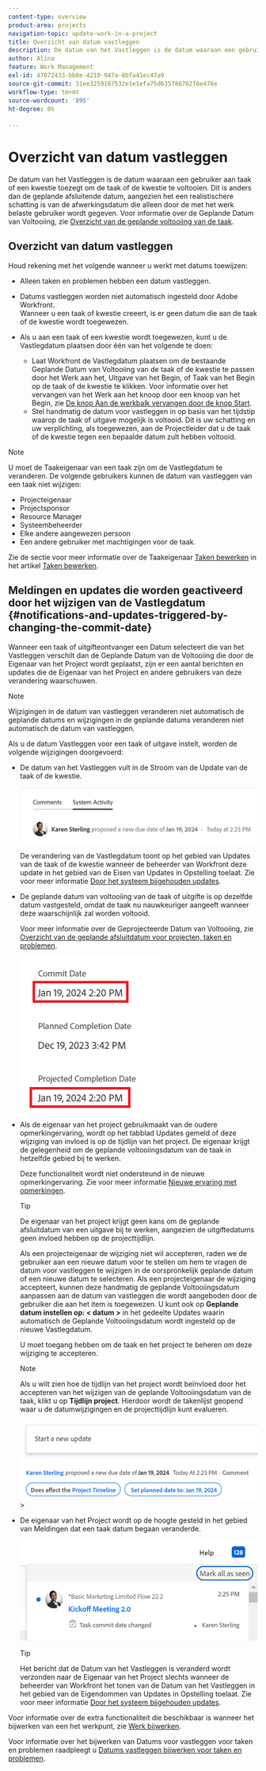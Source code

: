 ```yaml
---
content-type: overview
product-area: projects
navigation-topic: update-work-in-a-project
title: Overzicht van datum vastleggen
description: De datum van het Vastleggen is de datum waaraan een gebruiker aan taak of een kwestie toezegt om de taak of de kwestie te voltooien. Dit is anders dan de geplande afsluitende datum, aangezien het een realistischere schatting is van de afwerkingsdatum die alleen door de met het werk belaste gebruiker wordt gegeven. Voor informatie over de Geplande Datum van de Voltooiing, zie Overzicht van de taak Geplande Datum van de Voltooiing.
author: Alina
feature: Work Management
exl-id: 47072433-bb8e-4210-947a-8bfa41ec47a9
source-git-commit: 31ee3259167532e1e1efa75d635786762f6e476e
workflow-type: tm+mt
source-wordcount: '895'
ht-degree: 0%

---
```


# Overzicht van datum vastleggen

De datum van het Vastleggen is de datum waaraan een gebruiker aan taak of een kwestie toezegt om de taak of de kwestie te voltooien. Dit is anders dan de geplande afsluitende datum, aangezien het een realistischere schatting is van de afwerkingsdatum die alleen door de met het werk belaste gebruiker wordt gegeven. Voor informatie over de Geplande Datum van Voltooiing, zie [Overzicht van de geplande voltooiing van de taak](../../../manage-work/tasks/task-information/task-planned-completion-date.md).

## Overzicht van datum vastleggen

Houd rekening met het volgende wanneer u werkt met datums toewijzen:

* Alleen taken en problemen hebben een datum vastleggen.
* Datums vastleggen worden niet automatisch ingesteld door Adobe Workfront.\
  Wanneer u een taak of kwestie creeert, is er geen datum die aan de taak of de kwestie wordt toegewezen.
* Als u aan een taak of een kwestie wordt toegewezen, kunt u de Vastlegdatum plaatsen door één van het volgende te doen:

   * Laat Workfront de Vastlegdatum plaatsen om de bestaande Geplande Datum van Voltooiing van de taak of de kwestie te passen door het Werk aan het, Uitgave van het Begin, of Taak van het Begin op de taak of de kwestie te klikken. Voor informatie over het vervangen van het Werk aan het knoop door een knoop van het Begin, zie  [De knop Aan de werkbalk vervangen door de knop Start](../../../people-teams-and-groups/create-and-manage-teams/work-on-it-button-to-start-button.md).
   * Stel handmatig de datum voor vastleggen in op basis van het tijdstip waarop de taak of uitgave mogelijk is voltooid. Dit is uw schatting en uw verplichting, als toegewezen, aan de Projectleider dat u de taak of de kwestie tegen een bepaalde datum zult hebben voltooid.

>[!NOTE]
>
>U moet de Taakeigenaar van een taak zijn om de Vastlegdatum te veranderen. De volgende gebruikers kunnen de datum van vastleggen van een taak niet wijzigen:
>
>* Projecteigenaar
>* Projectsponsor
>* Resource Manager
>* Systeembeheerder
>* Elke andere aangewezen persoon
>* Een andere gebruiker met machtigingen voor de taak.
>
>Zie de sectie voor meer informatie over de Taakeigenaar [Taken bewerken](../../../manage-work/tasks/manage-tasks/edit-tasks.md#assignments) in het artikel [Taken bewerken](../../../manage-work/tasks/manage-tasks/edit-tasks.md).

## Meldingen en updates die worden geactiveerd door het wijzigen van de Vastlegdatum {#notifications-and-updates-triggered-by-changing-the-commit-date}

Wanneer een taak of uitgifteontvanger een Datum selecteert die van het Vastleggen verschilt dan de Geplande Datum van de Voltooiing die door de Eigenaar van het Project wordt geplaatst, zijn er een aantal berichten en updates die de Eigenaar van het Project en andere gebruikers van deze verandering waarschuwen.

>[!NOTE]
>
>Wijzigingen in de datum van vastleggen veranderen niet automatisch de geplande datums en wijzigingen in de geplande datums veranderen niet automatisch de datum van vastleggen.

Als u de datum Vastleggen voor een taak of uitgave instelt, worden de volgende wijzigingen doorgevoerd:

* De datum van het Vastleggen vult in de Stroom van de Update van de taak of de kwestie.

  ![](assets/update-stream-confirmation-that-commit-date-changed-nwe-350x73.png)

  De verandering van de Vastlegdatum toont op het gebied van Updates van de taak of de kwestie wanneer de beheerder van Workfront deze update in het gebied van de Eisen van Updates in Opstelling toelaat. Zie voor meer informatie [Door het systeem bijgehouden updates](../../../administration-and-setup/set-up-workfront/system-tracked-update-feeds/system-tracked-update-feeds.md).

* De geplande datum van voltooiing van de taak of uitgifte is op dezelfde datum vastgesteld, omdat de taak nu nauwkeuriger aangeeft wanneer deze waarschijnlijk zal worden voltooid.

  Voor meer informatie over de Geprojecteerde Datum van Voltooiing, zie [Overzicht van de geplande afsluitdatum voor projecten, taken en problemen](../../../manage-work/projects/planning-a-project/project-projected-completion-date.md).

  ![](assets/task-projected-completion-date-in-details-highlighted-nwe-350x230.png)

* Als de eigenaar van het project gebruikmaakt van de oudere opmerkingervaring, wordt op het tabblad Updates gemeld of deze wijziging van invloed is op de tijdlijn van het project. De eigenaar krijgt de gelegenheid om de geplande voltooiingsdatum van de taak in hetzelfde gebied bij te werken.

  Deze functionaliteit wordt niet ondersteund in de nieuwe opmerkingervaring. Zie voor meer informatie [Nieuwe ervaring met opmerkingen](/help/quicksilver/product-announcements/betas/new-commenting-experience-beta/unified-commenting-experience.md).

  >[!TIP]
  >
  >  De eigenaar van het project krijgt geen kans om de geplande afsluitdatum van een uitgave bij te werken, aangezien de uitgiftedatums geen invloed hebben op de projecttijdlijn.

  Als een projecteigenaar de wijziging niet wil accepteren, raden we de gebruiker aan een nieuwe datum voor te stellen om hem te vragen de datum voor vastleggen te wijzigen in de oorspronkelijk geplande datum of een nieuwe datum te selecteren. Als een projecteigenaar de wijziging accepteert, kunnen deze handmatig de geplande Voltooiingsdatum aanpassen aan de datum van vastleggen die wordt aangeboden door de gebruiker die aan het item is toegewezen. U kunt ook op **Geplande datum instellen op: &lt; datum >** in het gedeelte Updates waarin automatisch de Geplande Voltooiingsdatum wordt ingesteld op de nieuwe Vastlegdatum.

  U moet toegang hebben om de taak en het project te beheren om deze wijziging te accepteren.

  >[!NOTE]
  >
  >Als u wilt zien hoe de tijdlijn van het project wordt beïnvloed door het accepteren van het wijzigen van de geplande Voltooiingsdatum van de taak, klikt u op **Tijdlijn project**. Hierdoor wordt de takenlijst geopend waar u de datumwijzigingen en de projecttijdlijn kunt evalueren.
  >
  >
  >![](assets/project-owner-notification-update-stream-that-commit-date-affects-project-timeline-highlighted-nwe-350x139.png)  >
  >

* De eigenaar van het Project wordt op de hoogte gesteld in het gebied van Meldingen dat een taak datum begaan veranderde.

  ![](assets/in-product-notification-commit-date-changed-nwe-350x149.png)

  <!--
  <p data-mc-conditions="QuicksilverOrClassic.Draft mode">(NOTE: the tip below is actually wrong and the updates feeds should not control this setting, but at this time it does, according to this issue in Hub: https://hub.workfront.com/issue/61e1aa5e0002a186fdd0a73a10db0fc3/updates?email-source=comm</p>
  -->

  >[!TIP]
  >
  >Het bericht dat de Datum van het Vastleggen is veranderd wordt verzonden naar de Eigenaar van het Project slechts wanneer de beheerder van Workfront het tonen van de Datum van het Vastleggen in het gebied van de Eigendommen van Updates in Opstelling toelaat. Zie voor meer informatie [Door het systeem bijgehouden updates](../../../administration-and-setup/set-up-workfront/system-tracked-update-feeds/system-tracked-update-feeds.md).



Voor informatie over de extra functionaliteit die beschikbaar is wanneer het bijwerken van een het werkpunt, zie  [Werk bijwerken](../../../workfront-basics/updating-work-items-and-viewing-updates/update-work.md).

Voor informatie over het bijwerken van Datums voor vastleggen voor taken en problemen raadpleegt u [Datums vastleggen bijwerken voor taken en problemen](../../../manage-work/projects/updating-work-in-a-project/update-commit-date-on-tasks-and-issues.md).

<!--
<div data-mc-conditions="QuicksilverOrClassic.Draft mode">
<h2>Update Commit Dates on tasks and issues</h2>
<p>(NOTE: moved to its own article) </p>
<p>Updating the Commit Date is identical for tasks and issues.</p>
<ol>
<li value="1"> <p>Go to a task or issue that you are assigned to as the <strong>Task Owner</strong>.</p> <p>For more information about finding out who the Task Owner for an issue or task is, see the section <a href="../../../manage-work/tasks/manage-tasks/edit-tasks.md#assignments" class="MCXref xref">Edit tasks</a> in the article <a href="../../../manage-work/tasks/manage-tasks/edit-tasks.md" class="MCXref xref">Edit tasks</a>.</p> </li>
<li value="2"> <p>Click Work on it in the task or issue header</p> <p>Or</p> <p>Click <strong>Start Task</strong> or <strong>Start Issue</strong> if the Work on it button has been customized in your environment to indicate that you are now working on the work item. </p> <p>At this time, the Commit Date and the Planned Completion Date of the task or issue are the same.</p> </li>
<li value="3"> <p data-mc-conditions="QuicksilverOrClassic.Quicksilver">(Optional) If you clicked Start Task or Start Issue, click <strong>Undo</strong> in the lower-left corner of the screen. The Commit Date is removed. </p> <p>For information about replacing the Work On It button with a Start button, see <span href="../../../people-teams-and-groups/create-and-manage-teams/work-on-it-button-to-start-button.md"><a href="../../../people-teams-and-groups/create-and-manage-teams/work-on-it-button-to-start-button.md" class="MCXref xref">Replace the Work On It button with a Start button</a></span>.</p> <note type="tip">
The option to undo your selection to start your work is not available when you click
<span style="font-weight: bold;" data-mc-conditions="QuicksilverOrClassic.Quicksilver">Work on it</span>.
</note> </li>
<li value="4"> <p> Expand the <strong>This will be done by</strong> date picker, and select a new Commit Date.</p>
<div>
<div data-mc-conditions="QuicksilverOrClassic.Quicksilver">
<p>Click <strong>Updates</strong> in the left panel, then click the <strong>Start a new update</strong>><strong>Commit Date</strong></p>
<p>Or</p>
<p>Click <strong>Task Details</strong> or <strong>Issue Details</strong> in the left panel, then double click <strong>Commit Date</strong> and select a new date from calendar. </p>
</div>
<p>The Commit Date and the Planned Completion date are no longer the same.</p>
<p>Instead, the Commit Date and the Projected Completion Date of the task or issue become the same.</p>
<p>The changes are saved automatically.</p>
<p>The Project Owner is notified that you have suggested a new Commit Date for the task or issue and can, at this time, update the Planned Completion Date of the task or issue to match the Commit Date you suggested. For information about the notifications and updates that are triggered by this change, see the section <a href="#notifications-and-updates-triggered-by-changing-the-commit-date" class="MCXref xref">Notifications and updates triggered by changing the Commit Date</a> in this article.</p>
</div> </li>
</ol>
</div>
-->
